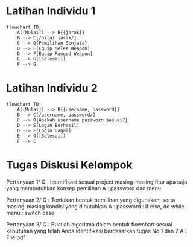 # Latihan Individu 1 #

```mermaid
flowchart TD;
    A([Mulai]) --> B{{jarak}}
    B --> C[/nilai jarak/]
    C --> D{Pemilihan Senjata}
    D --> E[Equip Melee Weapon]
    D --> F[Equip Ranged Weapon]
    E --> G([Selesai])
    F --> G
```

# Latihan Individu 2 #

```mermaid
flowchart TD;
    A([Mulai]) --> B{{username, password}}
    B --> C[/username, password/]
    C --> D{Apakah username password sesuai?}
    D --> E[Login Berhasil]
    D --> F[Login Gagal]
    E --> G([Selesai])
    F --> C
```
# Tugas Diskusi Kelompok #
Pertanyaan 1/
Q : Identifikasi sesuai project masing-masing fitur apa saja yang membutuhkan konsep pemilihan
A : password dan menu

Pertanyaan 2/
Q : Tentukan bentuk pemilihan yang digunakan, serta masing-masing kondisi yang dibutuhkan
A : password : if else, do while. menu : switch case

Pertanyaan 3/
Q : Buatlah algoritma dalam bentuk flowchart sesuai kebutuhan yang telah Anda identifikasi berdasarkan tugas No 1 dan 2
A : File pdf